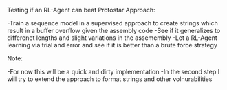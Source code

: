 Testing if an RL-Agent can beat Protostar
Approach:

   -Train a sequence model in a supervised approach to create strings which result in a buffer overflow given the assembly code
   -See if it generalizes to differenet lengths and slight variations in the assemembly
   -Let a RL-Agent learning via trial and error and see if it is better than a brute force strategy

Note:

   -For now this will be a quick and dirty implementation
   -In the second step I will try to extend the approach to format strings and other volnurabilities


